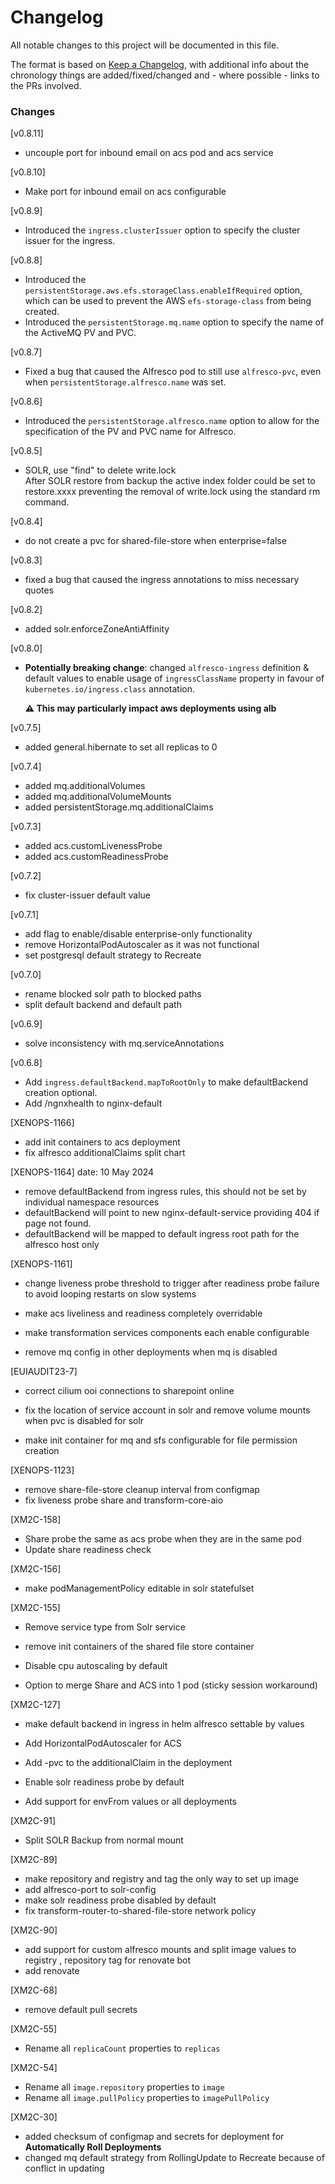 # Changelog

All notable changes to this project will be documented in this file.

The format is based on [Keep a Changelog](https://keepachangelog.com/en/1.0.0/), with additional info about the
chronology things are added/fixed/changed and - where possible - links to the PRs involved.

### Changes
[v0.8.11]
* uncouple port for inbound email on acs pod and acs service

[v0.8.10]
* Make port for inbound email on acs configurable

[v0.8.9]
* Introduced the `ingress.clusterIssuer` option to specify the cluster issuer for the ingress.

[v0.8.8]
* Introduced the `persistentStorage.aws.efs.storageClass.enableIfRequired`
option, which can be used to prevent the AWS `efs-storage-class` from being created.
* Introduced the `persistentStorage.mq.name` option to specify the name of the ActiveMQ
PV and PVC.

[v0.8.7]
* Fixed a bug that caused the Alfresco pod to still use `alfresco-pvc`, even when `persistentStorage.alfresco.name` was set.

[v0.8.6]
* Introduced the `persistentStorage.alfresco.name` option to allow for the specification of the PV and PVC name for Alfresco.

[v0.8.5]
* SOLR, use "find" to delete write.lock  
After SOLR restore from backup the active index folder could be set to restore.xxxx preventing the removal of write.lock using the standard rm command.  
 
[v0.8.4]
* do not create a pvc for shared-file-store when enterprise=false

[v0.8.3]
* fixed a bug that caused the ingress annotations to miss necessary quotes

[v0.8.2]
* added solr.enforceZoneAntiAffinity

[v0.8.0]

* **Potentially breaking change**: changed `alfresco-ingress` definition & default values to enable usage of `ingressClassName` property in favour of `kubernetes.io/ingress.class` annotation.

  **⚠️ This may particularly impact aws deployments using alb**

[v0.7.5]
* added general.hibernate to set all replicas to 0

[v0.7.4]
* added mq.additionalVolumes
* added mq.additionalVolumeMounts
* added persistentStorage.mq.additionalClaims

[v0.7.3]
* added acs.customLivenessProbe
* added acs.customReadinessProbe

[v0.7.2]
* fix cluster-issuer default value

[v0.7.1]
* add flag to enable/disable enterprise-only functionality
* remove HorizontalPodAutoscaler as it was not functional
* set postgresql default strategy to Recreate

[v0.7.0]
* rename blocked solr path to blocked paths
* split default backend and default path

[v0.6.9]
* solve inconsistency with mq.serviceAnnotations

[v0.6.8]
* Add `ingress.defaultBackend.mapToRootOnly` to make defaultBackend creation optional.
* Add /ngnxhealth to nginx-default

[XENOPS-1166]
* add init containers to acs deployment
* fix alfresco additionalClaims split chart

[XENOPS-1164]  date: 10 May 2024
* remove defaultBackend from ingress rules, this should not be set by individual namespace resources
* defaultBackend will point to new nginx-default-service providing 404 if page not found.
* defaultBackend will be mapped to default ingress root path for the alfresco host only



[XENOPS-1161] 
* change liveness probe threshold to trigger after readiness probe failure to avoid looping restarts on slow systems 
 

* make acs liveliness and readiness completely overridable
* make transformation services components each enable configurable
* remove mq config in other deployments when mq is disabled

[EUIAUDIT23-7] 
* correct cilium ooi connections to sharepoint online

* fix the location of service account in solr and remove volume mounts when pvc is disabled for solr
* make init container for mq and sfs configurable for file permission creation

[XENOPS-1123]

* remove share-file-store cleanup interval from configmap
* fix liveness probe share and transform-core-aio

[XM2C-158]

* Share probe the same as acs probe when they are in the same pod
* Update share readiness check

[XM2C-156]

* make podManagementPolicy editable in solr statefulset

[XM2C-155]

* Remove service type from Solr service


* remove init containers of the shared file store container


* Disable cpu autoscaling by default
* Option to merge Share and ACS into 1 pod (sticky session workaround)

[XM2C-127]

* make default backend in ingress in helm alfresco settable by values


* Add HorizontalPodAutoscaler for ACS
* Add -pvc to the additionalClaim in the deployment
* Enable solr readiness probe by default
* Add support for envFrom values or all deployments

[XM2C-91]

* Split SOLR Backup from normal mount

[XM2C-89]

* make repository and registry and tag the only way to set up image
* add alfresco-port to solr-config
* make solr readiness probe disabled by default
* fix transform-router-to-shared-file-store network policy

[XM2C-90]

* add support for custom alfresco mounts and split image values to registry , repository tag for renovate bot
* add renovate

[XM2C-68]

* remove default pull secrets

[XM2C-55]

* Rename all `replicaCount` properties to `replicas`

[XM2C-54]

* Rename all `image.repository` properties to `image`
* Rename all `image.pullPolicy` properties to `imagePullPolicy`

[XM2C-30]

* added checksum of configmap and secrets for deployment for **Automatically Roll Deployments**
* changed mq default strategy from RollingUpdate to Recreate because of conflict in updating 

